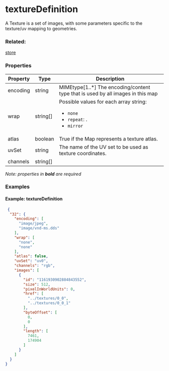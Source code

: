 # textureDefinition

A Texture is a set of images, with some parameters specific to the texture/uv mapping to geometries.

### Related:

[store](store.md)
### Properties

| Property | Type | Description |
| --- | --- | --- |
| encoding | string | MIMEtype[1..*] The encoding/content type that is used by all images in this map |
| wrap | string[] | <div>Possible values for each array string:<ul><li>`none`</li><li>`repeat`: .</li><li>`mirror`</li></ul></div> |
| atlas | boolean | True if the Map represents a texture atlas. |
| uvSet | string | The name of the UV set to be used as texture coordinates. |
| channels | string[] |  |

*Note: properties in **bold** are required*

### Examples 

#### Example: textureDefinition 

```json
 {
  "32": {
    "encoding": [
      "image/jpeg",
      "image/vnd-ms.dds"
    ],
    "wrap": [
      "none",
      "none"
    ],
    "atlas": false,
    "uvSet": "uv0",
    "channels": "rgb",
    "images": [
      {
        "id": "1161930902884843552",
        "size": 512,
        "pixelInWorldUnits": 0,
        "href": [
          "../textures/0_0",
          "../textures/0_0_1"
        ],
        "byteOffset": [
          0,
          0
        ],
        "length": [
          7461,
          174904
        ]
      }
    ]
  }
} 
```

